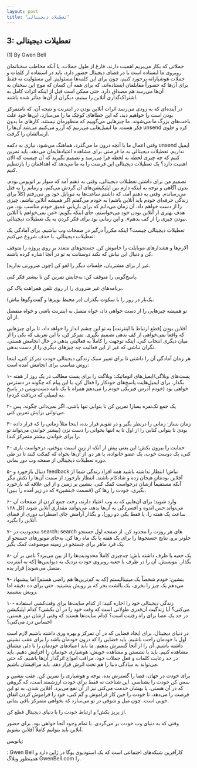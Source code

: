 ```yaml
---
layout: post
title: "تعطیلات دیجیتالی"
---
```

3: تعطیلات دیجیتالی
-------------------

\(1) By Gwen Bell

جملاتی که بکار می‌بریم اهمیت دارند، فارغ از طول جملات، یا آنکه مخاطب
سخنانمان روبروی ما ایستاده است یا در فضای دیجیتال حضور دارد، باید در
استفاده از کلمات و جملات هوشیارانه برخورد کنیم، چون برای این کلمه‌ها
مسئولیم. این مسئولیت نه فقط برای آن‌ها که حضوراً مقابلمان ایستاده‌اند،
که برای همه آن کسان که موج این سخنان به آن‌ها می‌رسد هم مصداق دارد. حتی
ممکن است قبل از اینکه اثرات کامل به اشتراک‌گذاری آنلاین را ببینیم،
دیگران از آن‌ها متأثر شده باشند.

در آینده‌ای که به زودی می‌رسد اثرات آنلاین بودن در اینترنت و نتیجه آن،
که نامتمرکز بودن است را خواهیم دید، که این خطاهای کوچک ما را می‌سازد،
این‌ها خود علت باخت‌های بزرگ ما می‌شوند. ما چیزهایی می‌گوییم که منظورمان
نیستند. کارهای ما بدون فکر هست. ما ایمیل‌هایی می‌زنیم که آرزو می‌کنیم
می‌شد آن‌ها را unsend کرد و جلوی ارسالشان را گرفت.

وقتی اعمال ما با آنچه درون ما می‌گذرد، هماهنگ می‌شود، نیازی به دکمه
unsend ایمیل نداریم. تعطیلات دیجیتالی به ما فرصتی برای مشاهده
اعتیادهایمان می‌دهد. باید تمرین کنیم که چه چیزی لحظه به لحظه فرا می‌رسد
و تصمیم بگیرید که آن چیست که الان اهمیت دارد؟ یک تعطیلات دیجیتالی این
فرصت را به ما می‌دهد که اهدافمان را بازتنظیم کنیم.

تصمیم من برای داشتن تعطیلات دیجیتالی، وقتی به ذهنم آمد که سوار بر اتوبوس
بودم. بدون آگاهی و توجه به اینکه دارم بین اپلیکیشن‌های آن گردش می‌کنم، و
زمانم را به قتل می‌رساندم. وقتی به ذهنم آمد، که داشتم ساعت‌ها به موبایل
خود ور می‌رفتم (کلاً برای زندگی حرفه‌ای خودم باید آنلاین باشم) به خودم
می‌گفتم اگر همیشه آنلاین نباشم، چیزی را از دست خواهم داد. آن زمان
می‌دانم که برای بازیابی عمیق خودم مناسب بود. من هدف بهتری از آنلاین بودن
خود می‌خواستم، جای اینکه بگویم: «من نمی‌خواهم با آنلاین نبودن چیزی را از
کف بدهم». و این زمانی بود برای فکر کردن به یک تعطیلات دیجیتالی.

تعطیلات دیجیتالی چیست؟ اینکه مکرراً درگیر در صفحات وب نباشیم. برای
آمادگی یک تعطیلات دیجیتالی، با حذف شروع می‌کنیم:

آلارم‌ها و هشدارهای موبایلت را خاموش کن. جستجوهای متعدد بر روی پروژه را
متوقف کن و دنبال این نباش که نکند دوستانت به تو در آنجا اشاره کرده
باشند.

غیر از برای مشتریان، جلسات دیگر را لغو کن \[چون ضرورتی ندارند\].

پاسخ‌گویی را متوقف کن: به‌جایش تمرین کن تا بیشتر فکر کنی.

برنامه‌های غیر ضروری را از روی تلفن همراهت پاک کن.

یک‌بار در روز را با سکوت بگذران (در محیط نویزها و گفت‌وگوها نباش).

تو همیشه چیزهایی را از دست خواهی داد، خواه متصل به اینترنت باشی و خواه
منفصل از آن.

آفلاین بودن \[قطع ارتباط با اینترنت\] به تو این چشم انداز را خواهد داد،
تا برای چیزهایی که واقعاً نمی‌خواهی از کف بدهی تصمیم بگیری. تمرکز کن، با
این تعریف که یکی را از میان دیگری انتخاب کنی. اینکه توجهت را کاملاً به
فعالیتی بدهی در حال انجامش هستی. نگران نباشی که غیر از این فعالیت چه
چیزهای دیگری را از دست بدهی.

هر زمان آمادگی آن را داشتی تا برای تغییر سبک زندگی دیجیتالی خودت تمرکز
کنی، اینجا روش مناسب برای انجامش آمده است:

۱- پست‌های وبلاگی/ایمیل‌های اتوماتیک: وبلاگت را برای پست مطالب در یک روز
از هفته بگذار. برای ایمیل‌هایت پاسخ‌های خودکار را فعال کن، با این پیام
که چگونه در دسترس خواهی بود (خودم آدرس فیزیکی خودم را می‌دهم همراه با یک
نامه دست‌نویس در پاسخ به ایمیلی که دریافت کردم).

۲- یک جمع تک‌نفره بساز! تمرین کن تا بتوانی تنها باشی، اگر نمی‌دانی
چگونه. پس می‌توانی برایش تمرین کنی.

۳- زمان بساز: زمانی را درنظر بگیر و در تقویم قرار بده، اینحا مثلاً زمانی
را که قرار داده بودی تا بتوانی کتابی را از اول تا به انتها بخوانی را دست
نزن (بیشتر خواندن می‌تواند تو را برای خواندن بیشتر متمرکز کند).

۴- حمایت را بیرون بکش: این یعنی پیش از آنکه از زین اسبت بیوفتی، درخواست
یاری کنی، یک دوست خوب، یک عضو خانواده، یا هر دو. از آن‌ها بخواه که کمکت
کنند تا در طی دوره تعطیلات دیجیتالی از صفحه وب دور بمانی.

۵- دنبال بازخورد و feedback نباش! انتظار نداشته باشید همه افراد زندگی
شما از آفلاین بودنتان هیجان زده و شادکام باشند. انتظار بارخورد از سمت
آن‌ها را نکش مگر آنکه مستقیماً ازشان درخواست کمک کنی. بنشین بر زمین و از
این علاقه که بازخورد بگیری، خودت را رها کن (قسمت «بنشین» که در زیر آمده
را ببین).

۶- وارد شوید: برای آن‌هایی که به وب اعتیاد دارند، رخت جمع کردن از صفحات
آن می‌تواند حس اندوه و افسردگی به آن‌ها بدهد، می‌توانند مقداری آنلاین
شوند (کل ۱۶۸ ساعت یک هفته را، یا فقط یکی دو روز)، و بگذار آرامش جای
اضطراب دوری از فضای آنلاین را بگیرد.

۷- محدودیت در search: search های هر روزت را محدود کن. از صفحه اول جستجو
جلوتر برو. نتایج جستجوها را برای یک هفته یا یک ماه رها کن. به‌جای
موتورهای جستجو از یک فرد ماهر برای جستجو در زمینه موضوعت کمک بگیر.

۸- یک جعبه یا ظرف داشته باش: چه‌چیزی کاملاً محدودیت‌ها را از بین می‌برد؟
نامی بر آن بگذار. بنویسش. آن را در ظرف یا جعبه روبروی خودت نزدیک به
دیوایس‌ها \[که به اینترنت متصل می‌شوند\] قرار بده.

۹- بنشین: خودم شخصاً یک مینینالیستم \[که به کم‌ترین‌ها هم راضی هستم\]
اما پیشنهاد می‌دهم یک چیز را بخری، یک بالشت بخر که بر رویش بنشینید. حتی
برای ده دقیقه اما رویش بنشینید.

۱۰- زندگی دیجیتالی خود را اجاره کنید: از کدام سایت‌ها برای وقت‌کشی
استفاده می‌کنی؟ آیا زندگیت آن‌قدری طولانی است که وقت خود را در آن بکشی؟
کدام اپلیکیشن در حد یک عصا برای راه رفتنت است؟ کدام سایت‌ها هستند که
وقتی ازشان دور هستی، احساس درد می‌کنی؟

در دنیای دیجیتال، برای ایجاد فضایی که در آن تمرکز و بهره وری داشته باشیم
لازم است اول با خودمان راحت باشیم. باید فضایی را که درون خودمان باشد را
برای عقب نشینی داشته باشیم. آن را از آنجا گسترش بدهیم. ما باید اعتیادهای
خودمان را با دلی مشتاق مشاهده کنیم. باید با نشستن و مشاهده خویش، هوشیاری
خودمان را افزایش دهیم. باید در حد رعایت کلمات و فعل جملات خود، مراقب
امواج اثرگذار آن‌ها باشیم. که حتی می‌تواند به سادگی دنیا را هم تحث اثرش
قرار دهد. باید مراقبشان باشیم.

برای خودت در جهان، فضا را گسترش بده. توجه و هوشیاری را تمرین کن. عقب
بنشین و سعی کن خودت را بشناسی. این شناخت نه فقط برای خودت ارزشمند است،
که گروهی که در آن هستی، یا بهشان خدمت می‌کنی نیز از آن نفع می‌برد.
آفلاین شدن، به تو این فرصت را می‌دهد، تا خودت را حین کار فراموش و گم
کنی، خود را فراموش کردن اتفاق خوبی است. چون میل و شوقی در تو می‌سازد که
بخواهی متمرکز باقی بمانی.

از پریز بکش! و ارتباط خودت را با دنیای دیجیتال قطع کن.

وقتی که به دنیای وب خودت بر می‌گردی. با تمام وجود آنجا خواهی بود. برای
حضور آنلاین باید بتوانیم کاملاً آفلاین بشویم.

پانویس:

: Gwen Bell کارآفرین شبکه‌های اجتماعی است که یک استودیوی یوگا در ژاپن
دارد و همینطور وبلاگ GwenBell.com را.
